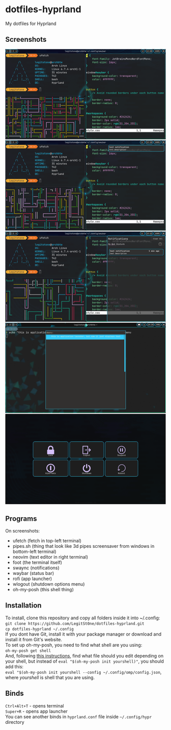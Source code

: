 # dotfiles-hyprland

My dotfiles for Hyprland

## Screenshots
![](https://github.com/LegitSt0ne/dotfiles-hyprland/blob/main/example1.png?raw=true)
![](https://github.com/LegitSt0ne/dotfiles-hyprland/blob/main/example2.png?raw=true)
![](https://github.com/LegitSt0ne/dotfiles-hyprland/blob/main/example3.png?raw=true)
![](https://github.com/LegitSt0ne/dotfiles-hyprland/blob/main/example4.png?raw=true)
![](https://github.com/LegitSt0ne/dotfiles-hyprland/blob/main/example5.png?raw=true)

## Programs
On screenshots:
- ufetch (fetch in top-left terminal)
- pipes.sh (thing that look like 3d pipes screensaver from windows in bottom-left terminal)
- neovim (text editor in right terminal)
- foot (the terminal itself)
- swaync (notifications)
- waybar (status bar)
- rofi (app launcher)
- wlogout (shutdown options menu)
- oh-my-posh (this shell thing)

## Installation  
To install, clone this repository and copy all folders inside it into ~/.config:
`git clone https://github.com/LegitSt0ne/dotfiles-hyprland.git`  
`cp dotfiles-hyprland ~/.config`  
If you dont have Git, install it with your package manager or download and install it from Git's website.  
To set up oh-my-posh, you need to find what shell are you using:  
`oh-my-posh get shell`  
And, following [this instructions](https://ohmyposh.dev/docs/installation/prompt), find what file should you edit depending on your shell, but instead of `eval "$(oh-my-posh init yourshell)"`, you should add this:  
`eval "$(oh-my-posh init yourshell --config ~/.config/omp/config.json`,  
where *yourshell* is shell that you are using.

## Binds
`Ctrl+Alt+T` - opens terminal  
`Super+R` - opens app launcher  
You can see another binds in `hyprland.conf` file inside `~/.config/hypr` directory
